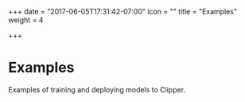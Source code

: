 +++
date = "2017-06-05T17:31:42-07:00"
icon = ""
title = "Examples"
weight = 4

+++

# Examples

Examples of training and deploying models to Clipper.
